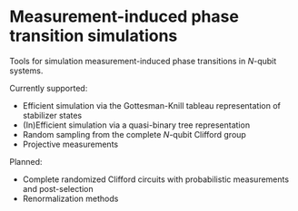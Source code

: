 # Measurement-induced phase transition simulations

Tools for simulation measurement-induced phase transitions in *N*-qubit systems.

Currently supported:
- Efficient simulation via the Gottesman-Knill tableau representation of
  stabilizer states
- (In)Efficient simulation via a quasi-binary tree representation
- Random sampling from the complete *N*-qubit Clifford group
- Projective measurements

Planned:
- Complete randomized Clifford circuits with probabilistic measurements and
  post-selection
- Renormalization methods

